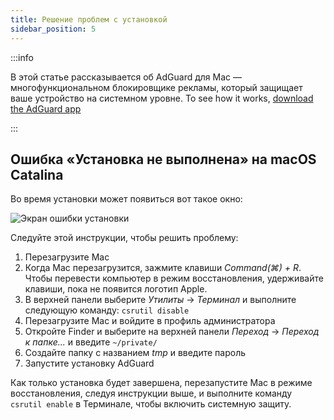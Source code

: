 ```yaml
---
title: Решение проблем с установкой
sidebar_position: 5
---
```


:::info

В этой статье рассказывается об AdGuard для Mac — многофункциональном блокировщике рекламы, который защищает ваше устройство на системном уровне. To see how it works, [download the AdGuard app](https://agrd.io/download-kb-adblock)

:::

## Ошибка «Установка не выполнена» на macOS Catalina

Во время установки может появиться вот такое окно:

![Экран ошибки установки](https://cdn.adtidy.org/content/kb/ad_blocker/mac/macerrorscreenEN.jpg)

Следуйте этой инструкции, чтобы решить проблему:

1. Перезагрузите Mac
2. Когда Mac перезагрузится, зажмите клавиши *Command(⌘) + R*. Чтобы перевести компьютер в режим восстановления, удерживайте клавиши, пока не появится логотип Apple.
3. В верхней панели выберите *Утилиты* → *Терминал* и выполните следующую команду: `csrutil disable`
4. Перезагрузите Mac и войдите в профиль администратора
5. Откройте Finder и выберите на верхней панели *Переход* → *Переход к папке...* и введите `~/private/`
6. Создайте папку с названием *tmp* и введите пароль
7. Запустите установку AdGuard

Как только установка будет завершена, перезапустите Mac в режиме восстановления, следуя инструкции выше, и выполните команду `csrutil enable` в Терминале, чтобы включить системную защиту.
